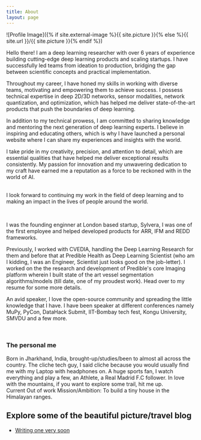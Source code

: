 ```yaml
---
title: About
layout: page
---
```

![Profile Image]({% if site.external-image %}{{ site.picture }}{% else %}{{ site.url }}/{{ site.picture }}{% endif %})

<p>Hello there! I am a deep learning researcher with over 6 years of experience building cutting-edge deep learning products and scaling startups. I have successfully led teams from ideation to production, bridging the gap between scientific concepts and practical implementation.<br/>

Throughout my career, I have honed my skills in working with diverse teams, motivating and empowering them to achieve success. I possess technical expertise in deep 2D/3D networks, sensor modalities, network quantization, and optimization, which has helped me deliver state-of-the-art products that push the boundaries of deep learning.<br/>

In addition to my technical prowess, I am committed to sharing knowledge and mentoring the next generation of deep learning experts. I believe in inspiring and educating others, which is why I have launched a personal website where I can share my experiences and insights with the world.<br/>

I take pride in my creativity, precision, and attention to detail, which are essential qualities that have helped me deliver exceptional results consistently. My passion for innovation and my unwavering dedication to my craft have earned me a reputation as a force to be reckoned with in the world of AI.<br/><br/>

I look forward to continuing my work in the field of deep learning and to making an impact in the lives of people around the world.</p><br/>

<p>I was the founding enginner at London based startup, Sylvera, I was one of the first employee and helped developed products for ARR, IFM and REDD frameworks.<br/>

Previously, I worked with CVEDIA, handling the Deep Learning Research for them and before that at Predible Health as Deep Learning Scientist (who am I kidding, I was an Engineer, Scientist just looks good on the job-letter). I worked on the the research and development of Predible's core Imaging platform wherein I built state of the art vessel segmentation algorithms/models (till date, one of my proudest work). Head over to my resume for some more details.<br/>

An avid speaker, I love the open-source community and spreading the little knowledge that I have. I have been speaker at different conferences namely MuPy, PyCon, DataHack Submit, IIT-Bombay tech fest, Kongu University, SMVDU and a few more.</p><br/>

<h3> The personal me </h3>
<p>Born in Jharkhand, India, brought-up/studies/been to almost all across the country. The cliche tech guy, I said cliche because you would usually find me with my Laptop with headphones on.
A huge sports fan, I watch everything and play a few, an Athlete, a Real Madrid F.C follower.
In love with the mountains, if you want to explore some trail, hit me up. <br/>
Current Out of work Mission/Ambition: To build a tiny house in the Himalayan ranges.</p>

<!-- <h2>Skills</h2>

<ul class="skill-list">
	<li>HTML - Jade - Haml - Erb</li>
	<li>Responsive (Mobile First)</li>
	<li>CSS (Stylus, Sass, Less)</li>
	<li>Css Frameworks (Bootstrap, Foundation)</li>
	<li>Javascript (Design Patterns, Testes)</li>
	<li>NodeJS</li>
	<li>AngularJS - ReactJS</li>
	<li>Grunt - Gulp - Yeoman</li>
	<li>Git</li>
	<li>PHP</li>
	<li>Python</li>
	<li>MySQL - MongoDB</li>
	<li>Scrum and Kanban</li>
	<li>TDD e Continuous Integration</li>
</ul>
 -->
<h2>Explore some of the beautiful picture/travel blog</h2>

<ul>
	<li><a href="">Writing one very soon</a></li>
<!-- 	<li><a href="https://github.com/">Ipsum Dolor</a></li>
	<li><a href="https://github.com/">Dolor Lorem</a></li> -->
</ul>
